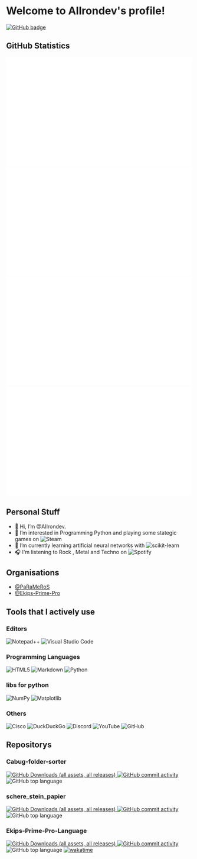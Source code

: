 # Welcome to AIIrondev's profile!
<p>
  <a href="https://github.com/AIIrondev?tab=followers">
    <img src="https://img.shields.io/github/followers/AIIrondev?label=Followers&logo=GitHub&style=for-the-badge" alt="GitHub badge" />
  </a>
</p>

## GitHub Statistics

![Overview](https://raw.githubusercontent.com/AIIrondev/github-stats/master/generated/overview.svg#gh-dark-mode-only)
![Overview](https://raw.githubusercontent.com/AIIrondev/github-stats/master/generated/overview.svg#gh-light-mode-only)
![Languages](https://raw.githubusercontent.com/AIIrondev/github-stats/master/generated/languages.svg#gh-dark-mode-only)
![Languages](https://raw.githubusercontent.com/AIIrondev/github-stats/master/generated/languages.svg#gh-light-mode-only)

## Personal Stuff

- 👋 Hi, I’m @AIIrondev.
- 👀 I’m interested in Programming Python and playing some stategic games on ![Steam](https://img.shields.io/badge/steam-%23000000.svg?style=for-the-badge&logo=steam&logoColor=white)
- 🌱 I’m currently learning artificial neural networks with ![scikit-learn](https://img.shields.io/badge/scikit--learn-%23F7931E.svg?style=for-the-badge&logo=scikit-learn&logoColor=white)
- 🎧 I'm listening to Rock , Metal and Techno on ![Spotify](https://img.shields.io/badge/Spotify-1ED760?style=for-the-badge&logo=spotify&logoColor=white)

## Organisations

- [@PaRaMeRoS](https://github.com/PaRaMeRoS)
- [@Ekips-Prime-Pro](https://github.com/Ekips-Prime-Pro)

## Tools that I actively use

### Editors

![Notepad++](https://img.shields.io/badge/Notepad++-90E59A.svg?style=for-the-badge&logo=notepad%2b%2b&logoColor=black)
![Visual Studio Code](https://img.shields.io/badge/Visual%20Studio%20Code-0078d7.svg?style=for-the-badge&logo=visual-studio-code&logoColor=white)

### Programming Languages

![HTML5](https://img.shields.io/badge/html5-%23E34F26.svg?style=for-the-badge&logo=html5&logoColor=white)
![Markdown](https://img.shields.io/badge/markdown-%23000000.svg?style=for-the-badge&logo=markdown&logoColor=white)
![Python](https://img.shields.io/badge/python-3670A0?style=for-the-badge&logo=python&logoColor=ffdd54)

### libs for python

![NumPy](https://img.shields.io/badge/numpy-%23013243.svg?style=for-the-badge&logo=numpy&logoColor=white)
![Matplotlib](https://img.shields.io/badge/Matplotlib-%23ffffff.svg?style=for-the-badge&logo=Matplotlib&logoColor=black)

### Others

![Cisco](https://img.shields.io/badge/cisco-%23049fd9.svg?style=for-the-badge&logo=cisco&logoColor=black)
![DuckDuckGo](https://img.shields.io/badge/DuckDuckGo-DE5833?style=for-the-badge&logo=DuckDuckGo&logoColor=white)
![Discord](https://img.shields.io/badge/Discord-%235865F2.svg?style=for-the-badge&logo=discord&logoColor=white)
![YouTube](https://img.shields.io/badge/YouTube-%23FF0000.svg?style=for-the-badge&logo=YouTube&logoColor=white)
![GitHub](https://img.shields.io/badge/github-%23121011.svg?style=for-the-badge&logo=github&logoColor=white)

## Repositorys

### Cabug-folder-sorter

<p>
  <a href="https://github.com/AIIrondev/Cabug-Folder-Sorter/releases/">
    <img alt="GitHub Downloads (all assets, all releases)" src="https://img.shields.io/github/downloads/AIIrondev/Cabug-folder-sorter/total?label=GitHub Downloads&logo=GitHub&style=for-the-badge">
  </a>
  <a href="https://github.com/AIIrondev/Cabug-Folder-Sorter/commits">
    <img alt="GitHub commit activity" src="https://img.shields.io/github/commit-activity/t/AIIrondev/Cabug-folder-sorter?logo=GitHub&style=for-the-badge">
  </a>
  <a>
  <img alt="GitHub top language" src="https://img.shields.io/github/languages/top/Aiirondev/Cabug-folder-sorter?style=for-the-badge&logo=python">
  </a>
</p>

### schere_stein_papier

<p>
  <a href="https://github.com/AIIrondev/schere_stein_papier/releases/">
    <img alt="GitHub Downloads (all assets, all releases)" src="https://img.shields.io/github/downloads/AIIrondev/schere_stein_papier/total?label=GitHub Downloads&logo=GitHub&style=for-the-badge">
  </a>
  <a href="https://github.com/AIIrondev/schere_stein_papier/commits">
    <img alt="GitHub commit activity" src="https://img.shields.io/github/commit-activity/t/AIIrondev/schere_stein_papier?logo=GitHub&style=for-the-badge">
  </a>
  <a>
  <img alt="GitHub top language" src="https://img.shields.io/github/languages/top/Aiirondev/schere_stein_papier?style=for-the-badge&logo=python">
  </a>
</p>

### Ekips-Prime-Pro-Language

<p>
  <a href="https://github.com/Ekips-Prime-Pro/Ekips-Prime-Pro-language/releases/">
    <img alt="GitHub Downloads (all assets, all releases)" src="https://img.shields.io/github/downloads/Ekips-Prime-Pro/Ekips-Prime-Pro-language/total?label=GitHub Downloads&logo=GitHub&style=for-the-badge">
  </a>
  <a href="https://github.com/Ekips-Prime-Pro/Ekips-Prime-Pro-language/commits">
    <img alt="GitHub commit activity" src="https://img.shields.io/github/commit-activity/t/Ekips-Prime-Pro/Ekips-Prime-Pro-language?logo=GitHub&style=for-the-badge">
  </a>
  <a>
  <img alt="GitHub top language" src="https://img.shields.io/github/languages/top/Ekips-Prime-Pro/Ekips-Prime-Pro-language?style=for-the-badge&logo=python">
  </a>
  <a>
  <a href="https://wakatime.com/badge/user/30b8509f-5e17-4d16-b6b8-3ca0f3f936d3/project/0506c5d8-fdbc-457d-a889-1eec6a3429fd"><img src="https://wakatime.com/badge/user/30b8509f-5e17-4d16-b6b8-3ca0f3f936d3/project/0506c5d8-fdbc-457d-a889-1eec6a3429fd.svg" alt="wakatime"></a>
  </a>
</p>
